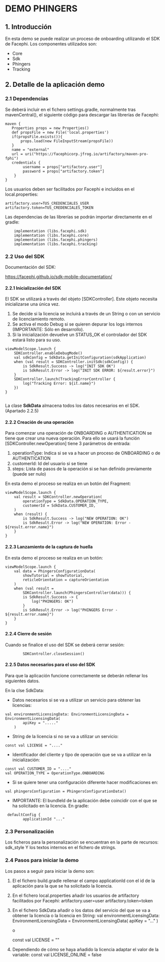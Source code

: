 # DEMO PHINGERS


## 1. Introducción

En esta demo se puede realizar un proceso de onboarding utilizando el SDK de Facephi.
Los componentes utilizados son:

- Core
- Sdk
- Phingers
- Tracking


## 2. Detalle de la aplicación demo

### 2.1 Dependencias

Se deberá incluir en el fichero settings.gradle, normalmente tras mavenCentral(), el siguiente código para descargar las librerías de Facephi:

```
maven {
   Properties props = new Properties()
   def propsFile = new File('local.properties')
   if(propsFile.exists()){
       props.load(new FileInputStream(propsFile))
   }
   name = "external"
   url = uri("https://facephicorp.jfrog.io/artifactory/maven-pro-fphi")
   credentials {
        username = props["artifactory.user"] 
        password = props["artifactory.token"] 
    }
}

```

Los usuarios deben ser facilitados por Facephi e incluidos en el local.properties:

```
artifactory.user=TUS_CREDENCIALES_USER
artifactory.token=TUS_CREDENCIALES_TOKEN
```

Las dependencias de las librerías se podrán importar directamente en el gradle:

```
    implementation (libs.facephi.sdk)
    implementation (libs.facephi.core)
    implementation (libs.facephi.phingers)
    implementation (libs.facephi.tracking)

```


### 2.2 Uso del SDK

Documentación del SDK:

https://facephi.github.io/sdk-mobile-documentation/

#### 2.2.1 Inicialización del SDK

El SDK se utilizará a través del objeto [SDKController]. Este objeto necesita inicializarse una única vez. 
1. Se decide si la licencia se incluirá a través de un String o con un servicio de licenciamiento remoto.
2. Se activa el modo Debug si se quieren depurar los logs internos (IMPORTANTE: Sólo en desarrollo).
3. Si la inicialización devuelve un STATUS_OK el controlador del SDK estará listo para su uso.

```
viewModelScope.launch {
    SDKController.enableDebugMode()
    val sdkConfig = SdkData.getInitConfiguration(sdkApplication)
    when (val result = SDKController.initSdk(sdkConfig)) {
        is SdkResult.Success -> log("INIT SDK OK")
        is SdkResult.Error -> log("INIT SDK ERROR: ${result.error}")
    }
    SDKController.launch(TrackingErrorController {
        log("Tracking Error: ${it.name}")
    })
}
        
```


La clase **SdkData** almacena todos los datos necesarios en el SDK. (Apartado 2.2.5)


#### 2.2.2 Creación de una operación

Para comenzar una operación de ONBOARDING o AUTHENTICATION se tiene que crear una nueva operación. Para ello se usará la función [SDKController.newOperation] tiene 3 parámetros de entrada:

1. operationType: Indica si se va a hacer un proceso de ONBOARDING o de AUTHENTICATION
2. customerId: Id del usuario si se tiene
3. steps: Lista de pasos de la operación si se han definido previamente (puede ser nulo)

En esta demo el proceso se realiza en un botón del Fragment:

```
viewModelScope.launch {
    val result = SDKController.newOperation(
        operationType = SdkData.OPERATION_TYPE,
        customerId = SdkData.CUSTOMER_ID,
    )
    when (result) {
        is SdkResult.Success -> log("NEW OPERATION: OK")
        is SdkResult.Error -> log("NEW OPERATION: Error - ${result.error.name}")
    }
}
```


#### 2.2.3 Lanzamiento de la captura de huella

En esta demo el proceso se realiza en un botón:

```
viewModelScope.launch {
    val data = PhingersConfigurationData(
        showTutorial = showTutorial,
        reticleOrientation = captureOrientation
    )
    when (val result =
        SDKController.launch(PhingersController(data))) {
        is SdkResult.Success -> {
            log("PHINGERS: OK")
        }
        is SdkResult.Error -> log("PHINGERS Error - ${result.error.name}")
    }
}
```


#### 2.2.4 Cierre de sesión

Cuando se finalice el uso del SDK se deberá cerrar sesión:

```
        SDKController.closeSession()
```
#### 2.2.5 Datos necesarios para el uso del SDK

Para que la aplicación funcione correctamente se deberán rellenar los siguientes datos.

En la clse SdkData:

- Datos necesarios si se va a utilizar un servicio para obtener las licencias:

```
val environmentLicensingData: EnvironmentLicensingData = EnvironmentLicensingData(
        apiKey = "....."
    )
```

- String de la licencia si no se va a utilizar un servicio:
```
const val LICENSE = "...." 
```

- Identificador del cliente y tipo de operación que se va a utilizar en la inicialización:
```
const val CUSTOMER_ID = "...." 
val OPERATION_TYPE = OperationType.ONBOARDING

```

- Si se quiere tener una configuración diferente hacer modificaciones en:
```
val phingersConfiguration = PhingersConfigurationData()

```


- IMPORTANTE: El bundleId de la aplicación debe coincidir con el que se ha solicitado en la licencia. En gradle:

```
 defaultConfig {
        applicationId "..."

```

### 2.3 Personalización

Los ficheros para la personalización se encuentran en la parte de recursos: sdk_style
Y los textos internos en el fichero de strings.

### 2.4 Pasos para iniciar la demo

Los pasos a seguir para iniciar la demo son:

1. El el fichero build.gradle rellenar el campo applicationId con el id de la aplicación para la que se ha solicitado la licencia.

2. En el fichero local.properties añadir los usuarios de artifactory facilitados por Facephi:
   artifactory.user=user
   artifactory.token=token
   
3. En el fichero SdkData añadir o los datos del servicio del que se va a obtener la licencia o la licencia en String:
      val environmentLicensingData: EnvironmentLicensingData = EnvironmentLicensingData(
         apiKey = "..."
      )
      
      o
      
      const val LICENSE = ""
      
4. Dependiendo de cómo se haya añadido la licencia adaptar el valor de la variable:
      const val LICENSE_ONLINE = false
  
